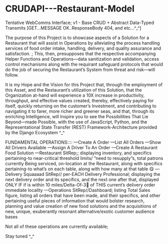 # CRUDAPI---Restaurant-Model
Tentative WebComms Interface; v1 - Base CRUD + Abstract Data-Typed Transmits [GET...MESSAGE OK..ResponseBody 404, and etc...^_^]


The purpose of this Project is to showcase aspects of a Solution for a Restaurant that will assist in Operations by alleviating the process handling services of food order intake, handling, delivery, and quality assurance and satisfaction.
;
This, then, presupposes that the respective accompanying Helper Functions and Operations—data sanitization and validation, access control mechanisms along with the requirant safeguard protocols that would do the job of securing the Restaurant’s System from threat and risk—will follow.

It is my Hope and the Vision for this Project that, through the employment of this Asset, and the Restaurant’s utilization of this Solution, that the Organization at-hand will experience a 10X increase in productivity, throughput, and effective values created, thereby, effectively paying for itself, quickly returning on the customer’s Investment, and contributing to navigating it to farer, more richer and greener seas, and that, through its enriching Intelligence, will Inspire you to see the Possibilities That Lie Beyond—made Possible, with the use of JavaScript, Python, and the Representational State Transfer (REST) Framework-Architecture provided by the Django Ecosystem  ^_^


FUNDAMENTAL OPERATIONS::::
—Create A Order
—List All Orders
—Show All Drivers Available
—Assign A Driver To An Order
—Create A Restaurant Food Solution
—Restaurant SitRep;; displaying inventory, and specifics pertaining-to near-critical threshold limits/ “need to resupply”s, total patrons currently
Being serviced, on-location at the Restaurant, along with specifics pertaining-to what’s on each table, along with how many at that table 😋
—Delivery Squaaaad SitRep// per-EACH Delivery Professional; displaying the next delivery order and its specifics, and the next one after that, displayed ONLY IF if is within 10 miles/Delta-Of-3🤔 of THIS current’s delivery order immediate locality
—Operations SitRep//Dashboard; listing Total Sales figure, listing all orders that have been made, and their specifics, and other pertaining useful pieces of information that would bolster research, planning and value creation of new food solutions and the acquisitions of new, unique, exuberantly resonant alternative/exotic customer audience bases  




Not all of these operations are currently available;

Stay tuned ^_^

